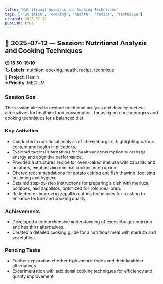 ```yaml
---
title: "Nutritional Analysis and Cooking Techniques"
tags: ['nutrition', 'cooking', 'health', 'recipe', 'technique']
created: 2025-07-12
publish: true
---
```


## 📅 2025-07-12 — Session: Nutritional Analysis and Cooking Techniques

**🕒 18:50–19:10**  
**🏷️ Labels**: nutrition, cooking, health, recipe, technique  
**📂 Project**: Health  
**⭐ Priority**: MEDIUM  


### Session Goal
The session aimed to explore nutritional analysis and develop tactical alternatives for healthier food consumption, focusing on cheeseburgers and cooking techniques for a balanced diet.

### Key Activities
- Conducted a nutritional analysis of cheeseburgers, highlighting caloric content and health implications.
- Explored tactical alternatives for healthier consumption to manage energy and cognitive performance.
- Provided a structured recipe for oven-baked merluza with zapallito and potatoes, emphasizing minimal cooking interruption.
- Offered recommendations for potato cutting and fish thawing, focusing on timing and hygiene.
- Detailed step-by-step instructions for preparing a dish with merluza, potatoes, and zapallitos, optimized for solo meal prep.
- Reflected on improving zapallito cutting techniques for roasting to enhance texture and cooking quality.

### Achievements
- Developed a comprehensive understanding of cheeseburger nutrition and healthier alternatives.
- Created a detailed cooking guide for a nutritious meal with merluza and vegetables.

### Pending Tasks
- Further exploration of other high-calorie foods and their healthier alternatives.
- Experimentation with additional cooking techniques for efficiency and quality improvement.
